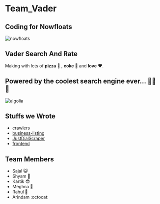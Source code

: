 # Team_Vader

## Coding for Nowfloats

![nowfloats](https://raw.github.com/arindampradhan/Team_Vader/master/float.png)


## Vader Search And Rate

Making with lots of **pizza** :pizza: , **coke** :beer: and **love** :heart:.

## Powered by the coolest search engine ever... :purple_heart::purple_heart::purple_heart:

![algolia](http://www.clementvouillon.com/user_media/logos/algolia_logo.png)

## Stuffs we Wrote

* [crawlers](https://github.com/Team-Vader/crawlers)
* [business-listing](https://github.com/Team-Vader/business-listing)
* [JustDialScraper](https://github.com/Team-Vader/JustDialScraper)
* [frontend](https://github.com/Team-Vader/frontend)


## Team Members

* Sajal :smiley_cat:
* Shyam :imp:
* Kartik :sunglasses:
* Meghna :raising_hand:
* Rahul :penguin:
* Arindam :octocat:
